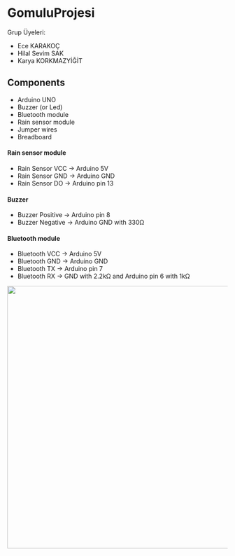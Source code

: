 # GomuluProjesi

Grup Üyeleri:
- Ece KARAKOÇ
- Hilal Sevim SAK
- Karya KORKMAZYİĞİT

## Components
- Arduino UNO
- Buzzer (or Led)
- Bluetooth module
- Rain sensor module
- Jumper wires
- Breadboard

#### Rain sensor module
- Rain Sensor VCC -> Arduino 5V
- Rain Sensor GND -> Arduino GND
- Rain Sensor DO  -> Arduino pin 13

#### Buzzer
- Buzzer Positive -> Arduino pin 8
- Buzzer Negative -> Arduino GND with 330Ω

#### Bluetooth module
- Bluetooth VCC -> Arduino 5V
- Bluetooth GND -> Arduino GND
- Bluetooth TX  -> Arduino pin 7
- Bluetooth RX  -> GND with 2.2kΩ and Arduino pin 6 with 1kΩ


<img src="Picture.jpg" width =800 height = 600>  
